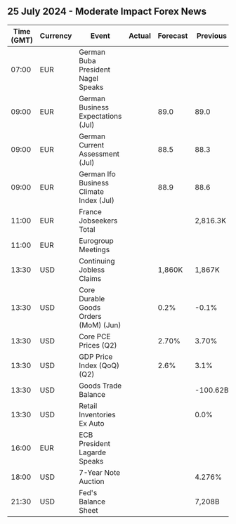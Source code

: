 ## 25 July 2024 - Moderate Impact Forex News

| Time (GMT) | Currency | Event | Actual | Forecast | Previous |
|------|----------|-------|--------|----------|----------|
| 07:00 | EUR | German Buba President Nagel Speaks |  |  |  |
| 09:00 | EUR | German Business Expectations (Jul) |  | 89.0 | 89.0 |
| 09:00 | EUR | German Current Assessment (Jul) |  | 88.5 | 88.3 |
| 09:00 | EUR | German Ifo Business Climate Index (Jul) |  | 88.9 | 88.6 |
| 11:00 | EUR | France Jobseekers Total |  |  | 2,816.3K |
| 11:00 | EUR | Eurogroup Meetings |  |  |  |
| 13:30 | USD | Continuing Jobless Claims |  | 1,860K | 1,867K |
| 13:30 | USD | Core Durable Goods Orders (MoM) (Jun) |  | 0.2% | -0.1% |
| 13:30 | USD | Core PCE Prices (Q2) |  | 2.70% | 3.70% |
| 13:30 | USD | GDP Price Index (QoQ) (Q2) |  | 2.6% | 3.1% |
| 13:30 | USD | Goods Trade Balance |  |  | -100.62B |
| 13:30 | USD | Retail Inventories Ex Auto |  |  | 0.0% |
| 16:00 | EUR | ECB President Lagarde Speaks |  |  |  |
| 18:00 | USD | 7-Year Note Auction |  |  | 4.276% |
| 21:30 | USD | Fed's Balance Sheet |  |  | 7,208B |
